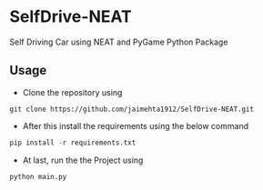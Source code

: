 # SelfDrive-NEAT
Self Driving Car using NEAT and PyGame Python Package

## Usage
- Clone the repository using 
```
git clone https://github.com/jaimehta1912/SelfDrive-NEAT.git
```

- After this install the requirements using the below command
```python
pip install -r requirements.txt
```
- At last, run the the Project using
```python 
python main.py
```

